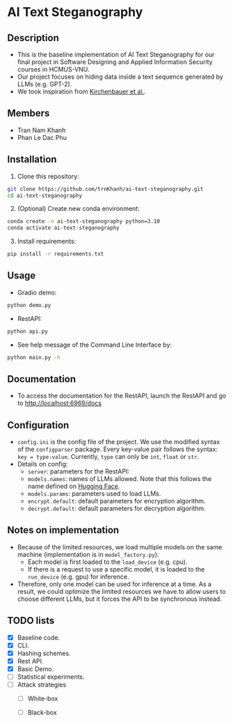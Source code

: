 # AI Text Steganography
## Description
- This is the baseline implementation of AI Text Steganography for our final project in Software Designing and Applied Information Security courses in HCMUS-VNU.
- Our project focuses on hiding data inside a text sequence generated by LLMs (e.g. GPT-2).
- We took inspiration from [Kirchenbauer et al.](https://arxiv.org/abs/2301.10226).
## Members
- Tran Nam Khanh
- Phan Le Dac Phu
## Installation
1. Clone this repository:
```Bash
git clone https://github.com/trnKhanh/ai-text-steganography.git
cd ai-text-steganography
```
2. (Optional) Create new conda environment:
```Bash
conda create -n ai-text-steganography python=3.10
conda activate ai-text-steganography
```
3. Install requirements:
```Bash
pip install -r requirements.txt
```
## Usage
- Gradio demo:
```Bash
python demo.py
```
- RestAPI:
```Bash
python api.py
```
- See help message of the Command Line Interface by:
```Bash
python main.py -h
```
## Documentation
- To access the documentation for the RestAPI, launch the RestAPI and go to <http://localhost:6969/docs>
## Configuration
- `config.ini` is the config file of the project. We use the modified syntax of the `configparser` package. Every key-value pair follows the syntax: `key = type:value`. Currently, `type` can only be `int`, `float` or `str`.
- Details on config:
	- `server`: parameters for the RestAPI:
	- `models.names`: names of LLMs allowed. Note that this follows the name defined on [Hugging Face](https://huggingface.co/models).
	- `models.params`: parameters used to load LLMs.
	- `encrypt.default`: default parameters for encryption algorithm.
	- `decrypt.default`: default parameters for decryption algorithm.
## Notes on implementation
- Because of the limited resources, we load multiple models on the same machine (implementation is in `model_factory.py`):
	- Each model is first loaded to the `load_device` (e.g. cpu).
	- If there is a request to use a specific model, it is loaded to the `run_device` (e.g. gpu) for inference. 
- Therefore, only one model can be used for inference at a time. As a result, we could optimize the limited resources we have to allow users to choose different LLMs, but it forces the API to be synchronous instead.
## TODO lists
- [x] Baseline code.
- [x] CLI.
- [x] Hashing schemes.
- [x] Rest API.
- [x] Basic Demo.
- [ ] Statistical  experiments.
- [ ] Attack strategies
    - [ ] White-box
    - [ ] Black-box

